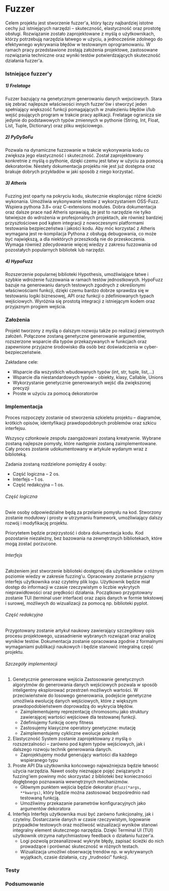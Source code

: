 # Fuzzer

Celem projektu jest stworzenie fuzzer'a, który łączy najbardziej istotne cechy już istniejących narzędzi – skuteczność, elastyczność oraz prostotę obsługi. Rozwiązanie zostało zaprojektowane z myślą o użytkownikach, którzy potrzebują narzędzia łatwego w użyciu, a jednocześnie zdolnego do efektywnego wykrywania błędów w testowanym oprogramowaniu. W ramach pracy przedstawione zostają założenia projektowe, zastosowane rozwiązania techniczne oraz wyniki testów potwierdzających skuteczność działania fuzzer'a.

### Istniejące fuzzer'y

##### 1) Frelatage

Fuzzer bazujący na genetycznym generowaniu danych wejsciowych. Stara się zebrać najlepsze właściwości innych fuzzer'ów i stworzyć jeden spełniający większość funkcji pomagających w znalezieniu błędów i/lub wejść psujących program w trakcie pracy aplikacji. Frelatage ogranicza sie jedynie do podstawowych typów zmiennych w pythonie (String, Int, Float, List, Tuple, Dictionary) oraz pliku wejściowego.

##### 2) PyDySoFu

Pozwala na dynamiczne fuzzowanie w trakcie wykonywania kodu co zwiększa jego elastyczność i skuteczność. Został zaprojektowany konkretnie z myślą o pythonie, dzięki czemu jest łatwy w użyciu za pomocą dekoratorów. Niestety dokumentacja projektu nie jest już dostępna oraz brakuje dobrych przykładów w jaki sposób z niego korzystać. 

##### 3) Atheris

Fuzzing jest oparty na pokryciu kodu, skutecznie eksplorując różne ścieżki wykonania. Umożliwia wykonywanie testów z wykorzystaniem OSS-Fuzz. Wspiera pythona 3.8+ oraz C-extensions modules. Dobra dokumentacja oraz dalsze prace nad Atheris sprawiają, że jest to narzędzie nie tylko łatwiejsze do wdrożenia w profesjonalnych projektach, ale również bardziej przyszłościowe pod kątem integracji z nowoczesnymi platformami testowania bezpieczeństwa i jakości kodu. Aby móc korzystać z Atheris wymagana jest re-kompilacja Pythona z obsługą debugowania, co może być największą, a dla niektórych przeszkodą nie do przeskoczenia. Wymaga również zdecydowanie więcej wiedzy z zakresu fuzzowania od pozostałych popularnych bibliotek lub narzędzi.

##### 4) HypoFuzz

Rozszerzenie popularnej biblioteki Hypothesis, umożliwiające łatwe i szybkie wdrożenie fuzzowania w ramach testów jednostkowych. HypoFuzz bazuje na generowaniu danych testowych zgodnych z określonymi właściwościami funkcji, dzięki czemu bardzo dobrze sprawdza się w testowaniu logiki biznesowej, API oraz funkcji o zdefiniowanych typach wejściowych. Wyróżnia się prostotą integracji z istniejącym kodem oraz przyjaznym progiem wejścia.

### Założenia

Projekt tworzony z myślą o dalszym rozwoju także po realizacji pierwotnych założeń. Połączone zostaną genetyczne generowanie argumentów, rozszerzone wsparcie dla typów przekazywanych w funkcjach oraz zapewnione przyjazne środowisko dla osób bez doświadczenia w cyber-bezpieczeństwie.

Zakładane cele:
- Wsparcie dla wszystkich wbudowanych typów (int, str, tuple, list,...)
- Wsparcie dla niestandardowych typów - obiekty, klasy, Callable, Unions
- Wykorzystanie genetycznie generowanych wejść dla zwiększonej precyzji
- Proste w użyciu za pomocą dekoratorów

### Implementacja

Proces rozpoczęty zostanie od stworzenia szkieletu projektu – diagramów, krótkich opisów, identyfikacji prawdopodobnych problemów oraz szkicu interfejsu.

<!-- Diagram -->

Wszyscy członkowie zespołu zaangażowani zostaną kreatywnie. Wybrane zostaną najlepsze pomysły, które następnie zostaną zaimplementowane. Cały proces zostanie udokumentowany w artykule wydanym wraz z biblioteką.

Zadania zostaną rozdzielone pomiędzy 4 osoby:

- Część logiczna – 2 os.
- Interfejs – 1 os.
- Część redakcyjna – 1 os.

###### Część logiczna

Dwie osoby odpowiedzialne będą za przelanie pomysłu na kod. Stworzony zostanie modułowy i prosty w utrzymaniu framework, umożliwiający dalszy rozwój i modyfikację projektu.

Priorytetem będzie przejrzystość i dobra dokumentacja kodu. Kod pozostanie niezależny, bez bazowania na zewnętrznych bibliotekach, które mogą zostać porzucone.

###### Interfejs

Założeniem jest stworzenie biblioteki dostępnej dla użytkowników o różnym poziomie wiedzy w zakresie fuzzing'u. Opracowany zostanie przyjazny interfejs użytkownika oraz czytelny plik logu. Użytkownik będzie miał dostęp do informacji w czasie rzeczywistym o liczbie wykrytych nieprawidłowości oraz prędkości działania. Początkowo przygotowany zostanie TUI (terminal user interface) oraz zapis danych w formie tekstowej i surowej, możliwych do wizualizacji za pomocą np. biblioteki pyplot.

###### Część redakcyjna

Przygotowany zostanie artykuł naukowy zawierający szczegółowy opis procesu projektowego, uzasadnienie wybranych rozwiązań oraz analizę wyników testów. Dokumentacja zostanie opracowana zgodnie z formalnymi wymaganiami publikacji naukowych i będzie stanowić integralną część projektu.

###### Szczegóły implementacji

1) Genetycznie generowane wejścia
    Zastosowanie genetycznych algorytmów do generowania danych wejściowych pozwala w sposób inteligentny eksplorować przestrzeń możliwych wartości. W przeciwieństwie do losowego generowania, podejście genetyczne umożliwia ewolucję danych wejściowych, które z większym prawdopodobieństwem doprowadzą do wykrycia błędów.
    - Zaimplementujemy reprezentację chromosomu jako struktury zawierającej wartości wejściowe dla testowanej funkcji.
    - Zdefiniujemy funkcję oceny fitness
    - Zastosujemy klasyczne operatory genetyczne: mutację
    - Zaimplementujemy cykliczne ewolucje pokoleń
2) Elastyczność
    System zostanie zaprojektowany z myślą o rozszerzalności – zarówno pod kątem typów wejściowych, jak i dalszego rozwoju technik generowania danych.
    - Zaprojektujemy moduł generujący wartości dla każdego wspieranego typu
3) Proste API
    Dla użytkownika końcowego najważniejsza będzie łatwość użycia narzędzia. Nawet osoby nieznające pojęć związanych z fuzzing'iem powinny móc skorzystać z biblioteki bez konieczności dogłębnego poznawania wewnętrznych mechanizmów.
    - Głównym punktem wejścia będzie dekorator `@fuzz(*args, **kwargs)`, który będzie można zastosować bezpośrednio nad testowaną funkcją.
    - Umożliwimy przekazanie parametrów konfiguracyjnych jako argumentów dekoratora
4) Interfejs
    Interfejs użytkownika musi być zarówno funkcjonalny, jak i czytelny. Dostarczanie danych w czasie rzeczywistym, logowanie przypadków testowych oraz możliwość wizualizacji wyników stanowi integralny element skutecznego narzędzia.
    Dzięki Terminal UI (TUI) użytkownik otrzyma natychmiastowy feedback o działaniu fuzzer'a.
    - Logi pozwolą przeanalizować wykryte błędy, zapisać ścieżki do nich prowadzące i porównać skuteczność w różnych testach.
    - Wizualizacja umożliwi obserwację trendów np. w wykrywanych wyjątkach, czasie działania, czy „trudności” funkcji.

### Testy

<!-- Opis w jaki sposób będziemy testować -->

### Podsumowanie

<!-- Podsumowanie -->
